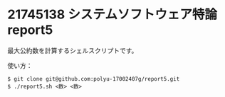 # 21745138 システムソフトウェア特論 report5
最大公約数を計算するシェルスクリプトです。

使い方：
```
$ git clone git@github.com:polyu-17002407g/report5.git
$ ./report5.sh <数> <数>
```
